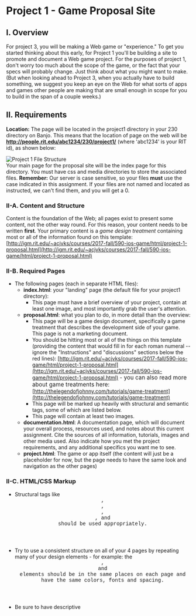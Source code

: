 # Project 1 - Game Proposal Site

## I. Overview

For project 3, you will be making a Web game or "experience." To get you started thinking about this early, for Project 1 you'll be building a site to promote and document a Web game project. For the purposes of project 1, don't worry too much about the scope of the game, or the fact that your specs will probably change. Just think about what you might want to make. (But when looking ahead to Project 3, when you actually have to build something, we suggest you keep an eye on the Web for what sorts of apps and games other people are making that are small enough in scope for you to build in the span of a couple weeks.)

## II. Requirements

**Location:** The page will be located in the project1 directory in your 230 directory on Banjo. This means that the location of page on the web will be **http://people.rit.edu/abc1234/230/project1/** (where 'abc1234' is your RIT id), as shown below:

![Project 1 File Structure](/content/enforced2/757166-IGME235DEV/p1filestructure.png "Project 1 File Structure")  
Your main page for the proposal site will be the index page for this directory. You must have css and media directories to store the associated files. **Remember:** Our server is case sensitive, so your files **must** use the case indicated in this assignment. If your files are not named and located as instructed, we can't find them, and you will get a 0.

### II-A. Content and Structure

Content is the foundation of the Web; all pages exist to present some content, not the other way round. For this reason, your content needs to be written **first**. Your primary content is a _game design treatment_ containing most or all of the information found on this template: [http://igm.rit.edu/~acjvks/courses/2017-fall/590-ios-game/html/project-1-proposal.html](http://igm.rit.edu/~acjvks/courses/2017-fall/590-ios-game/html/project-1-proposal.html)

### II-B. Required Pages

*   The following pages (each in separate HTML files):
    *   **index.html**: your "landing" page (the default file for your project1 directory):
        *   This page must have a brief overview of your project, contain at least one image, and most importantly grab the user's attention.
    *   **proposal.html**: what you plan to do, in more detail than the overview:
        *   This page will be a game design document, specifically a game treatment that describes the development side of your game. This page is not a marketing document.
        *   You should be hitting most or all of the things on this template (providing the content that would fill in for each roman numeral -- ignore the "Instructions" and "discussions" sections below the red lines): [http://igm.rit.edu/~acjvks/courses/2017-fall/590-ios-game/html/project-1-proposal.html](http://igm.rit.edu/~acjvks/courses/2017-fall/590-ios-game/html/project-1-proposal.html) <span style="font-size: 0.95rem; letter-spacing: 0.01rem;">- you can also read more about game treatments here:</span> [http://thelegendofjohnny.com/tutorials/game-treatment](http://thelegendofjohnny.com/tutorials/game-treatment)
        *   This page will be marked up heavily with structural and semantic tags, some of which are listed below.
        *   This page will contain at least two images.
    *   **documentation.html**: A documentation page, which will document your overall process, resources used, and notes about this current assignment. Cite the sources of all information, tutorials, images and other media used. Also indicate how you met the project requirements, and any additional specifics you want me to see.
    *   **project.html**: The game or app itself (the content will just be a placeholder for now, but the page needs to have the same look and navigation as the other pages)

### II-C. HTML/CSS Markup

*   Structural tags like <span style="font-family: 'courier new', courier, sans-serif;"><header>, <section>, <article>, <nav></span>, and <span style="font-family: 'courier new', courier, sans-serif;"><footer></span> should be used appropriately.
*   Try to use a consistent structure on all of your 4 pages by repeating many of your design elements - for example: the <span style="font-family: 'courier new', courier, sans-serif;"><header>, <footer></span> and <span style="font-family: 'courier new', courier, sans-serif;"><nav></span> elements should be in the same places on each page and have the same colors, fonts and spacing.
*   Be sure to have descriptive <span style="font-family: 'courier new', courier, sans-serif;"><title></span> elements for each page.
*   CSS selectors and rules will be used for formatting and positioning:
*   Most of the style rules will be located in an external style sheet.
*   There will be at least 5 style declarations (rules) in your external style sheet.
    *   At least one of these style declarations will utilize a _class selector_.
    *   At least one of these style declarations will utilize an _id selector_.
    *   Utilize custom link styles on all your pages by utilizing the <span style="font-family: 'courier new', courier, sans-serif;">a:link, a:visited, a:hover,</span> and <span style="font-family: 'courier new', courier, sans-serif;">a:active</span> selectors. (These 4 selectors do not count towards the 5 style rule requirement above)
*   Avoid using _inline_ styles.

### II-D. Design

*   College-level work
*   Professionally styled so that so that the results are pleasing and in no way resemble any templates or in-class exercises. The page design will be well thought out with appropriate organization, spacing, colors and fonts, and all pages should be consistent in look, feel and navigation.
*   Design principles (e.g. CRAP) applied appropriately.
*   Navigation should be consistent across all pages, with a single, unified nav scheme, with all global nav in the same place on every page.
    *   Good navigation should always answer the questions "Where am I?" and "Where can I go?" This means your nav should **always** be the same on every page; don't make a link go away just because the user is on the page it links to.
*   Text should be of sufficient size and contrast to be easily readable.
*   *   At a minimum, you must support screen sizes equal to or less than max-width: 480pxResponsive Design:
    *   Your design should be re-formatted to support these smaller screens. This could include changing font-size, margins, moving side bars, hiding elements, etc.

### II-E. Other Requirements

*   Do not use an HTML/CSS template that you found on the Web or elsewhere! Build the HTML and CSS yourself "from scratch." Ignoring this requirement will result in a zero on the assignment and possible other academic integrity consequences.
*   HTML tables used only for tabular data, not page layout.
    *   Flexbox and/or CSS Grid may be used to help lay out your page, however, you may be able to handle the majority of layout through the use of the standard HTML Flow and box model.
*   No plugin content (Flash, et al.)
*   Site is fully accessible even without graphics enabled (e.g., use the alt attribute for all images).
*   Images are not resized via code; all images must be at their native resolutions. If you need an image to be smaller, resize it in your graphic editor of choice.
    *   We will be somewhat lenient about this due to High-Density Displays. There is no need, however, to have an image that is more than twice the dimensions that it's displayed at. If you do provide this size of image, then you should use one of the methods in Chapter 7 of Learning Web Design to specify the target device-pixel-ratio.
    *   If you flagrantly use a gigantic image and use code (whether CSS or width & height attributes) to size it down to something small on your page, you will lose points in this category.
*   Images must be saved in the appropriate Web-friendly format i.e. Photographs are usually saved as JPEGs, lineart graphics are saved as PNGs or GIFs. You may experiment with WebP images if you wish.

## III. Deliverables

### III-A. Your Github Content and Site Prototype

Your content must be written, chunked, and organized, and posted to your repo on GitHub as a markdown file named <span style="font-family: 'courier new', courier, sans-serif;">230-project-1-content.md</span>. We will be checking this, and you need to **do your best work** as the content is weighted heavily on the rubric (see below)! Once this is done, begin building your HTML structure to fit the content (populating it with dummy content). Only when the structure is finalized should you be putting in the actual content!  
Note: If you have never used Markdown before, it's extremely easy to work with. We will be doing a quick demo in class, and you might find this Markdown reference handy: [https://github.com/adam-p/markdown-here/wiki/Markdown-Cheatsheet](https://github.com/adam-p/markdown-here/wiki/Markdown-Cheatsheet)  
See myCourses dropbox for due date.

### III-B. Critique Session

We will have a critique session in class, right after the prototype is due. In small groups, you will both give and receive feedback on your projects, so be prepared for this discussion. While the critiques aren’t going to directly determine your project grade, the feedback you receive may be taken into consideration, so make sure your project is built to impress!

### III-C. Final Submission

After receiving feedback from your classmates, make fixes and improvements to your site, and post it to Banjo before the due date. Also, ZIP your entire project 1 folder and upload it to this Assignment's File Submission.

Furthermore, Complete this Project 1 - Submission Survey.  +++ Link coming.

# IV. Grading

Reminder - 'A' -level work means doing college-level work that goes beyond what we did in class. (You should be able to see this reflected in the attached Rubric). Meeting only the base requirements will most likely only earn you a B. In order to get an A, you need to impress! Also make sure that this is 100% your work - no templates or frameworks are allowed.
